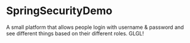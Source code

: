 # SpringSecurityDemo
A small platform that allows people login with username &amp; password and see different things based on their different roles. GLGL!
